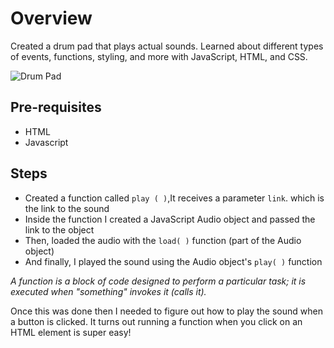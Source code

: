 # Overview

Created a drum pad that plays actual sounds. Learned about different types of events, functions, styling, and more with JavaScript, HTML, and CSS.

![Drum Pad](https://user-images.githubusercontent.com/80060515/132026290-b64e1620-2449-4eea-88c6-7dc0cb9e7b05.png)


## Pre-requisites
- HTML
- Javascript

## Steps
- Created a function called `play ( )`,It receives a parameter `link`. which is the link to the sound
- Inside the function I created a JavaScript Audio object and passed the link to the object
- Then, loaded the audio with the `load( )` function (part of the Audio object)
- And finally, I played the sound using the Audio object's `play( )` function

*A function is a block of code designed to perform a particular task; it is executed when "something" invokes it (calls it).*

Once this was done then I needed to figure out how to play the sound when a button is clicked. It turns out running a function when you click on an HTML element is super easy!
